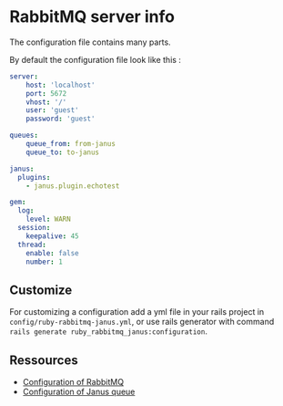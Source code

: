 # RabbitMQ server info

The configuration file contains many parts.

By default the configuration file look like this :

```yaml
server:
    host: 'localhost'
    port: 5672
    vhost: '/'
    user: 'guest'
    password: 'guest'

queues:
    queue_from: from-janus
    queue_to: to-janus

janus:
  plugins:
    - janus.plugin.echotest

gem:
  log:
    level: WARN
  session:
    keepalive: 45
  thread:
    enable: false
    number: 1
```

## Customize
For customizing a configuration add a yml file in your rails project in
`config/ruby-rabbitmq-janus.yml`, or use rails generator with command `rails generate
ruby_rabbitmq_janus:configuration`.

## Ressources
* [Configuration of RabbitMQ](https://www.rabbitmq.com/configure.html#config-items)
* [Configuration of Janus queue](https://janus.conf.meetecho.com/docs/rest.html#rabbit)
